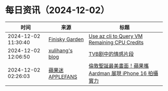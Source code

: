 ﻿# 每日资讯（2024-12-02）

|时间|来源|标题|
|---|---|---|
|2024-12-02 11:30:40|[Finisky Garden](https://finisky.github.io/atom.xml)|[Use az cli to Query VM Remaining CPU Credits](https://finisky.github.io/en/use-az-cli-to-query-vm-cpu-credits/)|
|2024-12-02 12:06:50|[xulihang's blog](https://blog.xulihang.me/feed/)|[TVB剧中的情感片段](https://blog.xulihang.me/relationship-cuts-in-TVB-TV-series/)|
|2024-12-02 02:26:03|[蘋果迷 APPLEFANS](https://applefans.today/feed/)|[倫敦聖誕最美畫面！蘋果攜 Aardman 展現 iPhone 16 拍攝實力](https://applefans.today/2024-12-wallace-and-gromit-shot-on-iphone/)|
